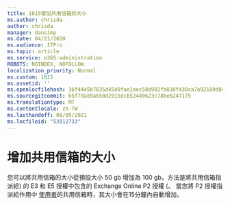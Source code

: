 ```yaml
---
title: 1815增加共用信箱的大小
ms.author: chrisda
author: chrisda
manager: dansimp
ms.date: 04/21/2020
ms.audience: ITPro
ms.topic: article
ms.service: o365-administration
ROBOTS: NOINDEX, NOFOLLOW
localization_priority: Normal
ms.custom: 1815
ms.assetid: ''
ms.openlocfilehash: 36f4445b7635d45d8fae1aec58d981fb830f430ca7a92189d8c038e04a86ef67
ms.sourcegitcommit: b5f7da89a650d2915dc652449623c78be6247175
ms.translationtype: MT
ms.contentlocale: zh-TW
ms.lasthandoff: 08/05/2021
ms.locfileid: "53912733"
---
```

# <a name="increase-the-size-of-a-shared-mailbox"></a>增加共用信箱的大小

您可以將共用信箱的大小從預設大小 50 gb 增加為 100 gb，方法是將共用信箱指派給) 的 E3 和 E5 授權中包含的 Exchange Online P2 授權 (。 當您將 P2 授權指派給作用中 [使用者](https://portal.office.com/adminportal/home)的共用信箱時，其大小會在15分鐘內自動增加。
